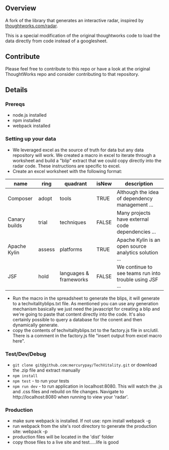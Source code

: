 ## Overview

A fork of the library that generates an interactive radar, inspired by [thoughtworks.com/radar](http://thoughtworks.com/radar).

This is a special modification of the original thoughtworks code to load the data directly from code instead of a googlesheet.

## Contribute
Please feel free to contribute to this repo or have a look at the original ThoughtWorks repo and consider contributing to that repository.

## Details

### Prereqs

- node.js installed
- npm installed
- webpack installed

### Setting up your data

- We leveraged excel as the source of truth for data but any data repository will work.  We created a macro in excel to iterate through a worksheet and build a "blip" extract that we could copy directly into the radar code.  These instructions are specific to excel.
- Create an excel worksheet with the following format:

| name          | ring   | quadrant               | isNew | description                                             |
|---------------|--------|------------------------|-------|---------------------------------------------------------|
| Composer      | adopt  | tools                  | TRUE  | Although the idea of dependency management ...          |
| Canary builds | trial  | techniques             | FALSE | Many projects have external code dependencies ...       |
| Apache Kylin  | assess | platforms              | TRUE  | Apache Kylin is an open source analytics solution ...   |
| JSF           | hold   | languages & frameworks | FALSE | We continue to see teams run into trouble using JSF ... |

- Run the macro in the spreadsheet to generate the blips, it will generate to a techvitalityblips.txt file.  As mentioned you can use any generation mechanism basically we just need the javascript for creating a blip and we're going to paste that content directly into the code.  It's also certainly possible to query a database for the conent and then dynamically generate.
- copy the contents of techvitalityblips.txt to the factory.js file in src/util.  There is a comment in the factory.js file "insert output from excel macro here".


### Test/Dev/Debug

- `git clone git@github.com:mercurypay/TechVitality.git` or download the .zip file and extract manually
- `npm install`
- `npm test` - to run your tests
- `npm run dev` - to run application in localhost:8080. This will watch the .js and .css files and rebuild on file changes.  Navigate to http://localhost:8080 when running to view your 'radar'.


### Production

- make sure webpack is installed.  If not use:  npm install webpack -g
- run webpack from the site's root directory to generate the production site:  webpack -p
- production files will be located in the 'dist' folder
- copy those files to a live site and test.....life is good